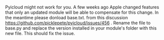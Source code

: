 Pyicloud might not work for you. A few weeks ago Apple changed features that only an updated module will be able to compensate for this change. 
In the meantime please donload base.txt. from this discussion https://github.com/picklepete/pyicloud/issues/456 . 
Rename the file to base.py and replace the version installed in your module's folder with this new file. This should fix the issue.
